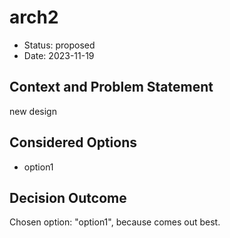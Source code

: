 # arch2

* Status: proposed
* Date: 2023-11-19

## Context and Problem Statement

new design

## Considered Options

* option1

## Decision Outcome

Chosen option: "option1", because comes out best.
